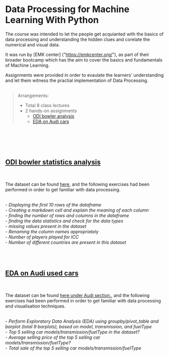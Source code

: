 # Data Processing for Machine Learning With Python

The course was intended to let the people get acquianted with the basics of data processing and understanding the hidden clues and corelate the numerical and visual data.

It was run by [EMK center] ("https://emkcenter.org/"), as part of their broader bootcamp which has the aim to cover the basics and fundamentals of Machine Learning.

Assignments were provided in order to evaulate the learners' understanding and let them witness the practial implementation of Data Processing.
<br><br>

> Arrangements:<br>
> - Total 8 class lectures<br>
> - 2 hands-on assignments<br>
>   + [ODI bowler analysis]("ODI_bowler_analysis)
>   + [EDA on Audi cars]("audi_used_cars_EDA")
<br>



<br><br>
## [ODI bowler statistics analysis](ODI_bowler_analysis)
<br>

The dataset can be found [here]("https://stats.espncricinfo.com/ci/content/records/283193.html"), and the following exercises had been performed in order to get familiar with data processing.
<br><br>

<i>
- Displaying the first 10 rows of the dataframe<br>
- Creating a markdown cell and explain the meaning of each column<br>
- finding the number of rows and columns in the dataframe<br>
- finding the data statistics and check for the data types<br>
- missing values present in the dataset<br>
- Renaming the column names appropriately<br>
- Number of players played for ICC<br>
- Number of different countries are present in this dataset <br>
</i>

<br><br>
## [EDA on Audi used cars](ODI_bowler_analysis)

<br>

The dataset can be found [here under Audi section.]("https://www.kaggle.com/datasets/aishwaryamuthukumar/cars-dataset-audi-bmw-ford-hyundai-skoda-vw"), and the following exercises had been performed in order to get familiar with data processing and visualisation techniques.
<br><br>

<i>
- Perform Exploratory Data Analysis (EDA) using groupby/pivot_table and barplot (total 9 barplots), based on model, transmission, and fuelType<br>
- Top 5 selling car models/transmission/fuelType in the dataset?<br>
- Average selling price of the top 5 selling car models/transmission/fuelType?<br>
- Total sale of the top 5 selling car models/transmission/fuelType<br>
</i>


